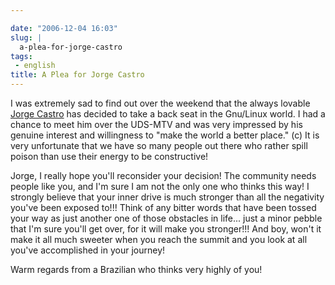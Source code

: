 ```yaml
---

date: "2006-12-04 16:03"
slug: |
  a-plea-for-jorge-castro
tags:
 - english
title: A Plea for Jorge Castro
---
```


I was extremely sad to find out over the weekend that the always lovable
[Jorge Castro](http://www.whiprush.org/) has decided to take a back seat
in the Gnu/Linux world. I had a chance to meet him over the UDS-MTV and
was very impressed by his genuine interest and willingness to "make the
world a better place." (c) It is very unfortunate that we have so many
people out there who rather spill poison than use their energy to be
constructive!

Jorge, I really hope you'll reconsider your decision! The community
needs people like you, and I'm sure I am not the only one who thinks
this way! I strongly believe that your inner drive is much stronger than
all the negativity you've been exposed to!!! Think of any bitter words
that have been tossed your way as just another one of those obstacles in
life... just a minor pebble that I'm sure you'll get over, for it will
make you stronger!!! And boy, won't it make it all much sweeter when you
reach the summit and you look at all you've accomplished in your
journey!

Warm regards from a Brazilian who thinks very highly of you!
